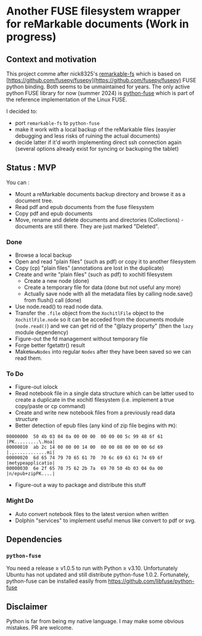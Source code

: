 # Another FUSE filesystem wrapper for reMarkable documents (Work in progress)

## Context and motivation

This project comme after nick8325's [remarkable-fs](https://github.com/nick8325/remarkable-fs) which is based on [https://github.com/fusepy/fusepy](https://github.com/fusepy/fusepy) FUSE python binding.
Both seems to be unmaintained for years. The only active python FUSE library for now (summer 2024) is [python-fuse](https://github.com/libfuse/python-fuse) which is part of the reference implementation of the Linux FUSE.

I decided to:

* port `remarkable-fs` to `python-fuse`
* make it work with a local backup of the reMarkable files (easyier debugging and less risks of ruining the actual documents)
* decide latter if it'd worth implementing direct ssh connection again (several options already exist for syncing or backuping the tablet)

## Status : MVP

You can :

* Mount a reMarkable documents backup directory and browse it as a document tree.
* Read pdf and epub documents from the fuse filesystem
* Copy pdf and epub documents
* Move, rename and delete documents and directories (Collections) - documents are still there. They are just marked "Deleted".

### Done

* Browse a local backup
* Open and read "plain files" (such as pdf) or copy it to another filesystem
* Copy (cp) "plain files" (annotations are lost in the duplicate)
* Create and write "plain files" (such as pdf) to xochitl filesystem
	- Create a new node (done)
	- Create a temporary file for data (done but not useful any more)
	- Actually save node with all the metadata files by calling node.save() from flush() call (done)
* Use node.read() to read node data.
* Transfer the `.file` object from the `XochitlFile` object to the `XochitlFile.node` so it can be acceded from the documents module (`node.read()`) and we can get rid of the "@lazy property" (then the `lazy` module dependency)
* Figure-out the fd management without temporary file
* Forge better fgetattr() result
* Make`NewNodes` into regular `Nodes` after they have been saved so we can read them.

### To Do

* Figure-out iolock
* Read notebook file in a single data structure which can be latter used to create a duplicate in the xochitl filesystem (i.e. implement a true copy/paste or cp command)
* Create and write new notebook files from a previously read data structure
* Better detection of epub files (any kind of zip file begins with `PK`):

~~~
00000000  50 4b 03 04 0a 00 00 00  00 00 00 5c 99 48 6f 61  |PK.........\.Hoa|
00000010  ab 2c 14 00 00 00 14 00  00 00 08 00 00 00 6d 69  |.,............mi|
00000020  6d 65 74 79 70 65 61 70  70 6c 69 63 61 74 69 6f  |metypeapplicatio|
00000030  6e 2f 65 70 75 62 2b 7a  69 70 50 4b 03 04 0a 00  |n/epub+zipPK....|
~~~

* Figure-out a way to package and distribute this stuff

### Might Do

* Auto convert notebook files to the latest version when written
* Dolphin "services" to implement useful menus like convert to pdf or svg.

## Dependencies

### `python-fuse`

You need a release ≥ v1.0.5 to run with Python ≥ v3.10.
Unfortunately Ubuntu has not updated and still distribute python-fuse 1.0.2.
Fortunately, python-fuse can be installed easily from https://github.com/libfuse/python-fuse

## Disclaimer
Python is far from being my native language. I may make some obvious mistakes. PR are welcome.
